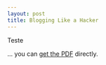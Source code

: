 ```yaml
---
layout: post
title: Blogging Like a Hacker
---
```


Teste

... you can [get the PDF]("/assets/mydoc.pdf") directly.
